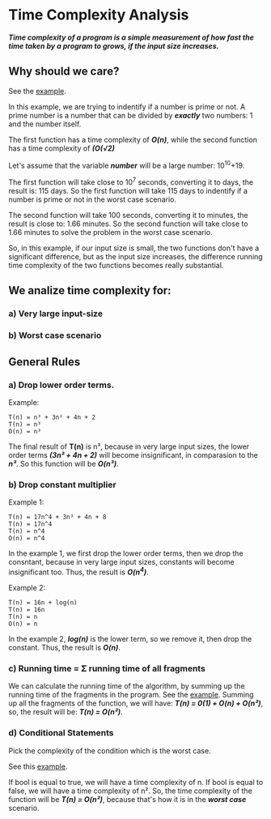 # Time Complexity Analysis

**_Time complexity of a program is a simple measurement of how fast the time taken by a program to grows, if the input size increases._**

## Why should we care?

See the [example](./example1.js).

In this example, we are trying to indentify if a number is prime or not.
A prime number is a number that can be divided by **_exactly_** two numbers: 1 and the number itself.

The first function has a time complexity of **_O(n)_**, while the second function has a time complexity of **_(O(√2)_**

Let's assume that the variable **_number_** will be a large number: 10<sup>10</sup>+19.

The first function will take close to 10<sup>7</sup> seconds, converting it to days, the result is: 115 days. So the first function will take 115 days to indentify if a number is prime or not in the worst case scenario.

The second function will take 100 seconds, converting it to minutes, the result is close to: 1.66 minutes. So the second function will take close to 1.66 minutes to solve the problem in the worst case scenario.

So, in this example, if our input size is small, the two functions don't have a significant difference, but as the input size increases, the difference running time complexity of the two functions becomes really substantial.

## We analize time complexity for:

### a) Very large input-size

### b) Worst case scenario

## General Rules

### a) Drop lower order terms.

Example:

```
T(n) = n³ + 3n² + 4n + 2
T(n) = n³
O(n) = n³
```

The final result of **T(n)** is n³, because in very large input sizes, the lower order terms **_(3n² + 4n + 2)_** will become insignificant, in comparasion to the **_n³_**. So this function will be **_O(n³)_**.

### b) Drop constant multiplier

Example 1:

```
T(n) = 17n^4 + 3n³ + 4n + 8
T(n) = 17n^4
T(n) = n^4
O(n) = n^4
```

In the example 1, we first drop the lower order terms, then we drop the consntant, because in very large input sizes, constants will become insignificant too. Thus, the result is **_O(n<sup>4</sup>)_**.

Example 2:

```
T(n) = 16n + log(n)
T(n) = 16n
T(n) = n
O(n) = n
```

In the example 2, **_log(n)_** is the lower term, so we remove it, then drop the constant. Thus, the result is **_O(n)_**.

### c) Running time = Σ running time of all fragments

We can calculate the running time of the algorithm, by summing up the running time of the fragments in the program.
See the [example](./runningTimeExample.js).
Summing up all the fragments of the function, we will have: **_T(n) = 0(1) + O(n) + O(n²)_**, so, the result will be: **_T(n) = O(n²)_**.

### d) Conditional Statements

Pick the complexity of the condition which is the worst case.

See this [example](./worstCaseExample.js).

If bool is equal to true, we will have a time complexity of n. If bool is equal to false, we will have a time complexity of n². So, the time complexity of the function will be **_T(n) = O(n²)_**, because that's how it is in the **_worst case_** scenario.
